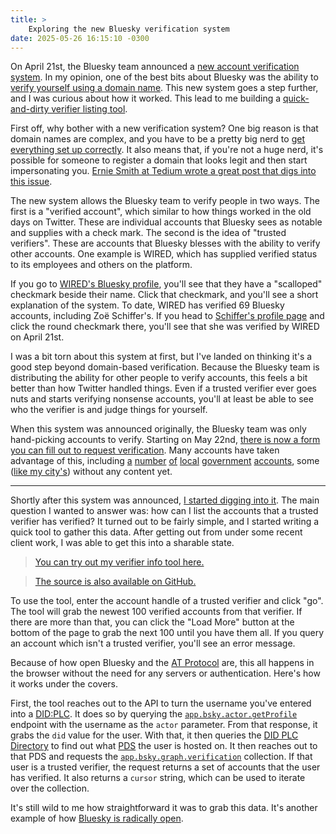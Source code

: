 ```yaml
---
title: >
    Exploring the new Bluesky verification system
date: 2025-05-26 16:15:10 -0300
---
```


On April 21st, the Bluesky team announced a [new account verification system](https://bsky.social/about/blog/04-21-2025-verification). In my opinion, one of the best bits about Bluesky was the ability to [verify yourself using a domain name](https://bsky.social/about/blog/4-28-2023-domain-handle-tutorial). This new system goes a step further, and I was curious about how it worked. This lead to me building a [quick-and-dirty verifier listing tool](https://anderegg.ca/bsky-verifier/).

First off, why bother with a new verification system? One big reason is that domain names are complex, and you have to be a pretty big nerd to [get everything set up correctly](https://bsky.social/about/blog/4-28-2023-domain-handle-tutorial). It also means that, if you're not a huge nerd, it's possible for someone to register a domain that looks legit and then start impersonating you. [Ernie Smith at Tedium wrote a great post that digs into this issue](https://tedium.co/2025/04/21/bluesky-blue-checkmark-revival-analysis/).

The new system allows the Bluesky team to verify people in two ways. The first is a "verified account", which similar to how things worked in the old days on Twitter. These are individual accounts that Bluesky sees as notable and supplies with a check mark. The second is the idea of "trusted verifiers". These are accounts that Bluesky blesses with the ability to verify other accounts. One example is WIRED, which has supplied verified status to its employees and others on the platform.

If you go to [WIRED's Bluesky profile](https://bsky.app/profile/wired.com), you'll see that they have a "scalloped" checkmark beside their name. Click that checkmark, and you'll see a short explanation of the system. To date, WIRED has verified 69 Bluesky accounts, including Zoë Schiffer's. If you head to [Schiffer's profile page](https://bsky.app/profile/zoeschiffer.bsky.social) and click the round checkmark there, you'll see that she was verified by WIRED on April 21st.

I was a bit torn about this system at first, but I've landed on thinking it's a good step beyond domain-based verification. Because the Bluesky team is distributing the ability for other people to verify accounts, this feels a bit better than how Twitter handled things. Even if a trusted verifier ever goes nuts and starts verifying nonsense accounts, you'll at least be able to see who the verifier is and judge things for yourself.

When this system was announced originally, the Bluesky team was only hand-picking accounts to verify. Starting on May 22nd, [there is now a form you can fill out to request verification](https://bsky.social/about/blog/04-21-2025-verification#:~:text=How%20to%20Get%20Verified%20on%20Bluesky). Many accounts have taken advantage of this, including [a](https://bsky.app/profile/en.ottawa.ca) [number](https://bsky.app/profile/cityofcalgary.bsky.social) [of](https://bsky.app/profile/govnl.bsky.social) [local](https://bsky.app/profile/peigov.bsky.social) [government](https://bsky.app/profile/cityofhamilton.bsky.social) [accounts](https://bsky.app/profile/toronto.ca), some ([like my city's](https://bsky.app/profile/hfxgov.bsky.social)) without any content yet.

---

Shortly after this system was announced, [I started digging into it](https://bsky.app/profile/gavin.anderegg.ca/post/3lnq36cpuj22z). The main question I wanted to answer was: how can I list the accounts that a trusted verifier has verified? It turned out to be fairly simple, and I started writing a quick tool to gather this data. After getting out from under some recent client work, I was able to get this into a sharable state.

> [You can try out my verifier info tool here.](http://anderegg.ca/bsky-verifier/)

> [The source is also available on GitHub.](https://github.com/gavinanderegg/bsky-verifier)

To use the tool, enter the account handle of a trusted verifier and click "go". The tool will grab the newest 100 verified accounts from that verifier. If there are more than that, you can click the "Load More" button at the bottom of the page to grab the next 100 until you have them all. If you query an account which isn't a trusted verifier, you'll see an error message.

Because of how open Bluesky and the [AT Protocol](https://atproto.com/) are, this all happens in the browser without the need for any servers or authentication. Here's how it works under the covers.

First, the tool reaches out to the API to turn the username you've entered into a [DID:PLC](https://atproto.com/specs/did). It does so by querying the [`app.bsky.actor.getProfile`](https://docs.bsky.app/docs/api/app-bsky-actor-get-profile) endpoint with the username as the `actor` parameter. From that response, it grabs the `did` value for the user. With that, it then queries the [DID PLC Directory](https://plc.directory/) to find out what [PDS](https://atproto.com/guides/glossary#pds-personal-data-server) the user is hosted on. It then reaches out to that PDS and requests the [`app.bsky.graph.verification`](https://atp.readthedocs.io/en/latest/atproto/atproto_client.models.app.bsky.graph.verification.html) collection. If that user is a trusted verifier, the request returns a set of accounts that the user has verified. It also returns a `cursor` string, which can be used to iterate over the collection.

It's still wild to me how straightforward it was to grab this data. It's another example of how [Bluesky is radically open](https://anderegg.ca/2024/11/15/maybe-bluesky-has-won#:~:text=as%20of%20today.-,Radically%20open,-I%20think%20some).